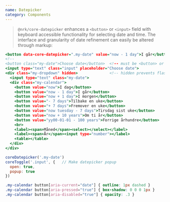 ```yaml
---
name: Datepicker
category: Components
---
```


> `@nrk/core-datepicker` enhances a `<button>` or `<input>` field with keyboard accessible functionality for selecting date and time. The interface and granularity of date refinement can easily be altered through markup:

```datepicker.html
<button data-core-datepicker=".my-date" value="now - 1 day">I går</button>
<!--
<button class="my-date">Choose date</button>  <!-- must be <button> or <input> -->
<input type="text" class="input" placeholder="Choose date">
<div class="my-dropdown" hidden>              <!-- hidden prevents flash of unstyled content -->
  <input type="text" class="my-date">
  <div class="my-calendar">
    <button value="now">I dag</button>
    <button value="now - 1 day">I går</button>
    <button value="now + 1 day">I morgen</button>
    <button value="- 7 days">Tilbake en uke</button>
    <button value="+ 7 days">Fremover en uke</button>
    <button value="now tuesday - 7 days">Tirsdag sist uke</button>
    <button value="now + 10 years">Om ti år</button>
    <button value="yy00-01-01 - 100 years">Forrige århundre</button>
    <br>
    <label><span>Måned</span><select></select></label>
    <label><span>År</span><input type="number"></label>
    <table></table>
  </div>
</div>
```
```datepicker.js
coreDatepicker('.my-date')
coreToggle('.input', {   // Make datepicker popup
  open: true,
  popup: true
})
```
```datepicker.css
.my-calendar button[aria-current="date"] { outline: 1px dashed }
.my-calendar button[aria-pressed="true"] { box-shadow: 0 0 0 1px }
.my-calendar button[aria-disabled="true"] { opacity: .3 }
```
